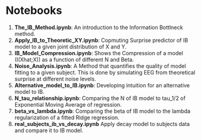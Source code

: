 # Notebooks

1. **The_IB_Method.ipynb**:
An introduction to the Information Bottlneck method.
2. **Apply_IB_to_Theoretic_XY.ipynb**:
Copmuting Surprise predictor of IB model to a given joint distribution of X and Y.
3. **IB_Model_Compression.ipynb**:
Shows the Compression of a model (I(Xhat;X)) as a function of different N and Beta.
4. **Noise_Analysis.ipynb**:
A Method that quantifies the quality of model fitting to a given subject. This is done by simulating EEG from theoretical surprise at different noise levels.
5. **Alternative_model_to_IB.ipynb**:
Developing intuition for an alternative model to IB.
6. **N_tau_relationship.ipynb**:
Comparing the N of IB model to tau_1/2 of Exponential Moving Average of regression.
7. **beta_vs_lambda.ipynb**:
Comparing the beta of IB model to the lambda regularization of a fitted Ridge regression.
8. **real_subjects_ib_vs_decay.ipynb**
Apply decay model to subjects data and compare it to IB model.
